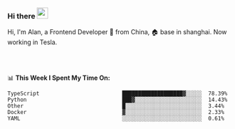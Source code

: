 ### Hi there <img src="https://media.giphy.com/media/hvRJCLFzcasrR4ia7z/giphy.gif" width="25px">

<!-- ![visitors](https://visitor-badge.glitch.me/badge?page_id=dislfyer.dislfyer) -->

Hi, I'm Alan, a Frontend Developer 🚀 from China, 🏠 base in shanghai. Now working in Tesla.

<br/>
<br/>

📊 **This Week I Spent My Time On:**


<!--START_SECTION:waka-->

```text
TypeScript                          ███████████████████▓░░░░░  78.39%
Python                              ███▓░░░░░░░░░░░░░░░░░░░░░  14.43%
Other                               █░░░░░░░░░░░░░░░░░░░░░░░░  3.44%
Docker                              ▓░░░░░░░░░░░░░░░░░░░░░░░░  2.33%
YAML                                ░░░░░░░░░░░░░░░░░░░░░░░░░  0.61%
```

<!--END_SECTION:waka-->

<!--
**About Me:**
 -->
